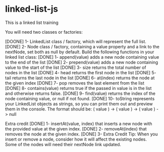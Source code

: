 # linked-list-js

This is a linked list training

You will need two classes or factories:

[DOONE] 1- LinkedList class / factory, which will represent the full list.
[DONE] 2- Node class / factory, containing a value property and a link to the nextNode, set both as null by default.
Build the following functions in your linked list class:
[DONE] 1- append(value) adds a new node containing value to the end of the list
[DONE] 2- prepend(value) adds a new node containing value to the start of the list
[DONE] 3- size returns the total number of nodes in the list
[DONE] 4- head returns the first node in the list
[DONE] 5- tail returns the last node in the list
[DONE] 6- at(index) returns the node at the given index
[DONE] 7- pop removes the last element from the list
[DONE] 8- contains(value) returns true if the passed in value is in the list and otherwise returns false.
[DONE] 9- find(value) returns the index of the node containing value, or null if not found.
[DONE] 10- toString represents your LinkedList objects as strings, so you can print them out and preview them in the console. The format should be: ( value ) -> ( value ) -> ( value ) -> null

Extra credit
[DONE] 1- insertAt(value, index) that inserts a new node with the provided value at the given index.
[DONE] 2- removeAt(index) that removes the node at the given index.
[DONE] 3- Extra Credit Tip: When you insert or remove a node, consider how it will affect the existing nodes. Some of the nodes will need their nextNode link updated.

